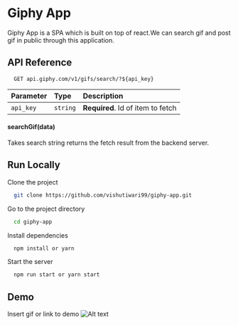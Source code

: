 # Giphy App

Giphy App is a SPA which is built on top of react.We can search gif and post
gif in public through this application.

## API Reference

```http
  GET api.giphy.com/v1/gifs/search/?${api_key}
```

| Parameter | Type     | Description                       |
| :-------- | :------- | :-------------------------------- |
| `api_key` | `string` | **Required**. Id of item to fetch |

#### searchGif(data)

Takes search string returns the fetch result from the backend server.

## Run Locally

Clone the project

```bash
  git clone https://github.com/vishutiwari99/giphy-app.git
```

Go to the project directory

```bash
  cd giphy-app
```

Install dependencies

```bash
  npm install or yarn
```

Start the server

```bash
  npm run start or yarn start
```

## Demo

Insert gif or link to demo
![Alt text](relative/blob/main/demo1.png?raw=true "Demo1")

